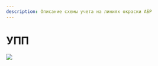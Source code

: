 ```yaml
---
description: Описание схемы учета на линиях окраски АБР
---
```


# УПП

![](<../../../.gitbook/assets/image (104).png>)
